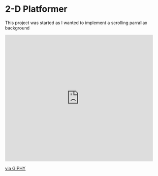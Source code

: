 # 2-D Platformer
 This project was started as I wanted to implement a scrolling parrallax background

<iframe src="https://giphy.com/embed/frk1CMiB3ZusQofapD" width="480" height="412" frameBorder="0" class="giphy-embed" allowFullScreen></iframe><p><a href="https://giphy.com/gifs/frk1CMiB3ZusQofapD">via GIPHY</a></p>
